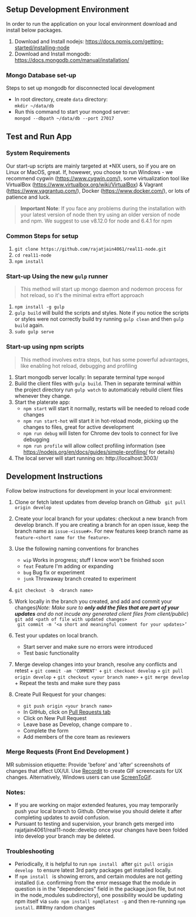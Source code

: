 ## Setup Development Environment
In order to run the application on your local environment download and install below packages.

 1. Download and Install nodejs: https://docs.npmjs.com/getting-started/installing-node
 2. Download and Install mongodb: https://docs.mongodb.com/manual/installation/   

 ### Mongo Database set-up
  Steps to set up mongodb for disconnected local development   
  + In root directory, create `data` directory:   
  		``` mkdir ~/data/db ```   
  + Run this command to start your mongod server:   
 		``` mongod --dbpath ~/data/db --port 27017 ```

## Test and Run App

### System Requirements

Our start-up scripts are mainly targeted at *NIX users, so if you are on Linux or MacOS, great.  If, howewer, you choose to run Windows - we recommend cygwin (https://www.cygwin.com/), some virtualization tool like VirtualBox (https://www.virtualbox.org/wiki/VirtualBox) & Vagrant (https://www.vagrantup.com/), Docker (https://www.docker.com/), or lots of patience and luck.

> **Important Note**: If you face any problems during the installation with your latest version of node then try using an older version of node and npm. We suggest to use v8.12.0 for node and 6.4.1 for npm

### Common Steps for setup
  1. ```git clone https://github.com/rajatjain4061/real11-node.git```
  1. ```cd real11-node```
  1. ```npm install```

### Start-up Using the new ```gulp``` runner
> This method will start up mongo daemon and nodemon process for hot reload, so it's the minimal extra effort approach
  1. ``` npm install -g gulp ```
  2. ``` gulp build ``` will build the scripts and styles. Note if you notice the scripts or styles were not correctly build try running `gulp clean` and then `gulp build` again.
  5. ```sudo gulp serve```

### Start-up using npm scripts
> This method involves extra steps, but has some powerful advantages, like enabling hot reload, debugging and profiling
  1. Start mongodb server locally: In separate terminal type ```mongod```
  2. Build the client files with `gulp build`. Then in separate terminal within the project directory run `gulp watch` to automaticaly rebuild client files whenever they change.
  4. Start the platerate app:
      * ```npm start``` will start it normally, restarts will be needed to reload code changes
      * ```npm run start-hot``` will start it in hot-reload mode, picking up the changes to files, great for active development
      * ```npm run debug``` will listen for Chrome dev tools to connect for live debugging
      * ```npm run profile``` will allow collect profiling information (see https://nodejs.org/en/docs/guides/simple-profiling/ for details)
  4. The local server will start running on: http://localhost:3003/
  

## Development Instructions
 Follow below instructions for development in your local environment:
 1. Clone or fetch latest updates from develop branch on Github	``` git pull origin develop```
 
 1. Create your local branch for your updates: checkout  a new branch from develop branch.  If you are creating a branch for an open issue, keep the branch name as `issue-<issue#>`. For new features keep branch name as `feature-<short name for the feature>`.  
 
 1. Use the following naming conventions for branches
 	+ `wip`       Works in progress; stuff I know won't be finished soon
	+ `feat`      Feature I'm adding or expanding
	+ `bug`       Bug fix or experiment
	+ `junk`      Throwaway branch created to experiment
 
 1.  ``` git checkout -b  <branch name> ```
 
 1. Work locally in the branch you created, and add and commit your changes(*Note: Make sure to **only add the files that are part of your updates** and do not incude any generated client files from client/public*)
 		``` git add <path of file with updated changes>```    
		``` git commit -m ‘<a short and meaningful comment for your updates>’```  
		
 1. Test your updates on local branch.   
 	+ Start server and make sure no errors were introduced   
 	+ Test basic functionality
 1. Merge develop changes into your branch, resolve any conflicts and retest
        + ```git commit -am 'COMMENT'```
        + ```git checkout develop```
        + ```git pull origin develop```
        + ```git checkout <your branch name>```
        + ```git merge develop```
        + Repeat the tests and make sure they pass
 1. Create Pull Request for your changes:
 	+ ```git push origin <your branch name>```
	+ In GitHub, click on [Pull Requests tab](https://github.com/rajatjain4061/real11-node/pulls)
	+ Click on New Pull Request
	+ Leave base as Develop, change compare to <your branch name>.
	+ Complete the form
	+ Add members of the core team as reviewers
	
### Merge Requests (Front End Development )
MR submission etiquette:
Provide 'before' and 'after' screenshots of changes that affect UX/UI.
Use [Recordit](http://recordit.co/) to create GIF screencasts for UX changes. Alternatively, Windows users can use [ScreenToGif](http://www.screentogif.com/).	

### Notes:
+ If you are working on major extended features, you may temporarily push your local branch to Github. Otherwise you should delete it after completing updates to avoid confusion.  
+ Pursuant to testing and supervision, your branch gets merged into rajatjain4061/real11-node::develop once your changes have been folded into develop your branch may be deleted.

### Troubleshooting
+ Periodically, it is helpful to run ```npm install ``` after ```git pull origin develop ``` to ensure latest 3rd party packages get installed locally.
+ If ```npm install ``` is showing errors, and certain modules are not getting installed (i.e. confirming from the error message that the module in question is in the "dependencies" field in the package.json file, but not in the node_modules subdirectory), one possibility would be updating npm itself via ```sudo npm install npm@latest -g``` and then re-running ```npm install```.
###my random changes
